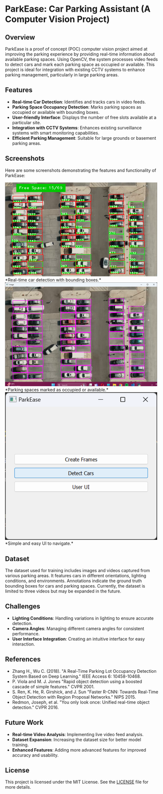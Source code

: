 # ParkEase: Car Parking Assistant (A Computer Vision Project)

## Overview

ParkEase is a proof of concept (POC) computer vision project aimed at improving the parking experience by providing real-time information about available parking spaces. Using OpenCV, the system processes video feeds to detect cars and mark each parking space as occupied or available. This project is ideal for integration with existing CCTV systems to enhance parking management, particularly in large parking areas.

## Features

- **Real-time Car Detection**: Identifies and tracks cars in video feeds.
- **Parking Space Occupancy Detection**: Marks parking spaces as occupied or available with bounding boxes.
- **User-friendly Interface**: Displays the number of free slots available at a particular site.
- **Integration with CCTV Systems**: Enhances existing surveillance systems with smart monitoring capabilities.
- **Efficient Parking Management**: Suitable for large grounds or basement parking areas.

## Screenshots

Here are some screenshots demonstrating the features and functionality of ParkEase:

<img src="Screenshots/detectspace.png" alt="Car Detection" width="500"/> 
*Real-time car detection with bounding boxes.*

<img src="Screenshots/makeframe.png" alt="Parking Space Detection" width="500"/> 
*Parking spaces marked as occupied or available.*

<img src="Screenshots/basicui.png" alt="Simple UI" width="500"/> 
*Simple and easy UI to navigate.*


## Dataset

The dataset used for training includes images and videos captured from various parking areas. It features cars in different orientations, lighting conditions, and environments. Annotations indicate the ground truth bounding boxes for cars and parking spaces. Currently, the dataset is limited to three videos but may be expanded in the future.


## Challenges

- **Lighting Conditions**: Handling variations in lighting to ensure accurate detection.
- **Camera Angles**: Managing different camera angles for consistent performance.
- **User Interface Integration**: Creating an intuitive interface for easy interaction.

## References

- Zhang H., Wu C. (2018). "A Real-Time Parking Lot Occupancy Detection System Based on Deep Learning." IEEE Access 6: 10458-10468.
- P. Viola and M. J. Jones "Rapid object detection using a boosted cascade of simple features." CVPR 2001.
- S. Ren, K. He, R. Girshick, and J. Sun "Faster R-CNN: Towards Real-Time Object Detection with Region Proposal Networks." NIPS 2015.
- Redmon, Joseph, et al. "You only look once: Unified real-time object detection." CVPR 2016.

## Future Work

- **Real-time Video Analysis**: Implementing live video feed analysis.
- **Dataset Expansion**: Increasing the dataset size for better model training.
- **Enhanced Features**: Adding more advanced features for improved accuracy and usability.

## License

This project is licensed under the MIT License. See the [LICENSE](LICENSE) file for more details.
